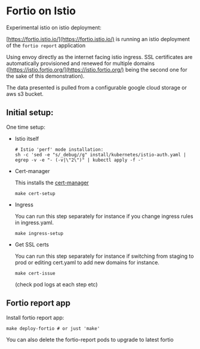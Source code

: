 # Fortio on Istio

Experimental istio on istio deployment:

[https://fortio.istio.io/](https://fortio.istio.io/) is running an istio deployment of the `fortio report` application

Using envoy directly as the internet facing istio ingress. SSL certificates are
automatically provisioned and renewed for multiple domains
([https://istio.fortio.org/](https://istio.fortio.org/) being the second one for the sake of this demonstration).

The data presented is pulled from a configurable google cloud storage or aws s3 bucket.

## Initial setup:

One time setup:

- Istio itself
  ```
  # Istio 'perf' mode installation:
  sh -c 'sed -e "s/_debug//g" install/kubernetes/istio-auth.yaml | egrep -v -e "- (-v|\"2\")" | kubectl apply -f -'
  ```

- Cert-manager

  This installs the [cert-manager](https://github.com/jetstack/cert-manager)
  ```
  make cert-setup
  ```

- Ingress

  You can run this step separately for instance if you change ingress rules
  in ingress.yaml.
  ```
  make ingress-setup
  ```

- Get SSL certs

  You can run this step separately for instance if switching from staging to
  prod or editing cert.yaml to add new domains for instance.
  ```
  make cert-issue
  ```
  (check pod logs at each step etc)

## Fortio report app

Install fortio report app:
```
make deploy-fortio # or just 'make'
```

You can also delete the fortio-report pods to upgrade to latest fortio
